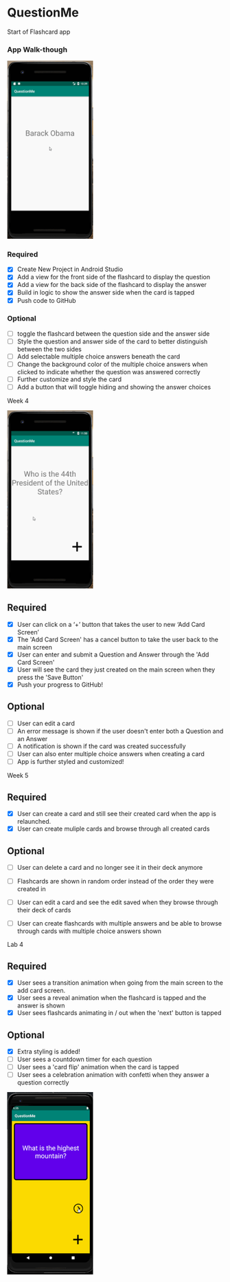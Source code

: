 # QuestionMe
Start of Flashcard  app
### App Walk-though
<img src="https://github.com/Tedla2001/QuestionMe/blob/master/QuestionMe.gif" width=200><br>

### Required

- [X]  Create New Project in Android Studio
- [X]  Add a view for the front side of the flashcard to display the question
- [X]  Add a view for the back side of the flashcard to display the answer
- [X]  Build in logic to show the answer side when the card is tapped
- [X]  Push code to GitHub

### Optional

- [ ]  toggle the flashcard between the question side and the answer side
- [ ]  Style the question and answer side of the card to better distinguish between the two sides
- [ ]  Add selectable multiple choice answers beneath the card
- [ ]  Change the background color of the multiple choice answers when clicked to indicate whether the question was answered correctly
- [ ]  Further customize and style the card
- [ ]  Add a button that will toggle hiding and showing the answer choices

Week 4

<img src="https://github.com/Tedla2001/QuestionMe/blob/master/QuestionMe2.gif" width=200><br>

## Required
- [X] User can click on a ‘+’ button that takes the user to new ‘Add Card Screen’
- [X] The 'Add Card Screen' has a cancel button to take the user back to the main screen
- [X] User can enter and submit a Question and Answer through the 'Add Card Screen'
- [X] User will see the card they just created on the main screen when they press the 'Save Button'
- [X] Push your progress to GitHub!

## Optional
- [ ] User can edit a card
- [ ] An error message is shown if the user doesn't enter both a Question and an Answer
- [ ] A notification is shown if the card was created successfully
- [ ] User can also enter multiple choice answers when creating a card
- [ ] App is further styled and customized!

Week 5



## Required
- [X] User can create a card and still see their created card when the app is relaunched.
- [X] User can create muliple cards and browse through all created cards

## Optional
- [ ] User can delete a card and no longer see it in their deck anymore
- [ ] Flashcards are shown in random order instead of the order they were created in
- [ ] User can edit a card and see the edit saved when they browse through their deck of cards
- [ ] User can create flashcards with multiple answers and be able to browse through cards with multiple choice answers shown


Lab 4

## Required
- [X] User sees a transition animation when going from the main screen to the add card screen.
- [X] User sees a reveal animation when the flashcard is tapped and the answer is shown
- [X] User sees flashcards animating in / out when the 'next' button is tapped

## Optional
- [X] Extra styling is added!
- [ ] User sees a countdown timer for each question
- [ ] User sees a 'card flip' animation when the card is tapped
- [ ] User sees a celebration animation with confetti when they answer a question correctly

<img src="https://github.com/Tedla2001/QuestionMe/blob/master/Final_Anim.gif" width="200">
